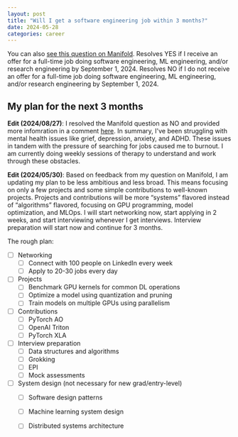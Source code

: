 ```yaml
---
layout: post
title: "Will I get a software engineering job within 3 months?"
date: 2024-05-28
categories: career 
---
```


You can also [see this question on Manifold](https://manifold.markets/lomichael/will-i-get-a-software-engineering-j-lgsrxz2nab?r=bG9taWNoYWVs). Resolves YES if I receive an offer for a full-time job doing software engineering, ML engineering, and/or research engineering by September 1, 2024. Resolves NO if I do not receive an offer for a full-time job doing software engineering, ML engineering, and/or research engineering by September 1, 2024.

## My plan for the next 3 months
**Edit (2024/08/27)**: I resolved the Manifold question as NO and provided more infomration in a comment [here](https://manifold.markets/lomichael/will-i-get-a-software-engineering-j-lgsrxz2nab?r=bG9taWNoYWVs#v8cknp8otf). In summary, I've been struggling with mental health issues like grief, depression, anxiety, and ADHD. These issues in tandem with the pressure of searching for jobs caused me to burnout. I am currently doing weekly sessions of therapy to understand and work through these obstacles. 

**Edit (2024/05/30)**: Based on feedback from my question on Manifold, I am updating my plan to be less ambitious and less broad. This means focusing on only a few projects and some simple contributions to well-known projects. Projects and contributions will be more “systems” flavored instead of “algorithms” flavored, focusing on GPU programming, model optimization, and MLOps. I will start networking now, start applying in 2 weeks, and start interviewing whenever I get interviews. Interview preparation will start now and continue for 3 months.

The rough plan:
- [ ] Networking
    - [ ] Connect with 100 people on LinkedIn every week
    - [ ] Apply to 20-30 jobs every day
- [ ] Projects
    - [ ] Benchmark GPU kernels for common DL operations
    - [ ] Optimize a model using quantization and pruning
    - [ ] Train models on multiple GPUs using parallelism
- [ ] Contributions
    - [ ] PyTorch AO
    - [ ] OpenAI Triton
    - [ ] PyTorch XLA
- [ ] Interview preparation
    - [ ] Data structures and algorithms
    - [ ] Grokking
    - [ ] EPI
    - [ ] Mock assessments
- [ ] System design (not necessary for new grad/entry-level)
    - [ ] Software design patterns
    - [ ] Machine learning system design
    - [ ] Distributed systems architecture

